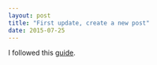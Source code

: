 ```yaml
---
layout: post
title: "First update, create a new post"
date: 2015-07-25
---
```


I followed this [guide](http://jmcglone.com/guides/github-pages/).


